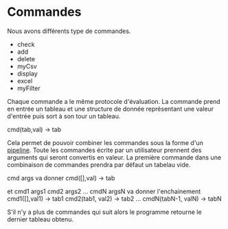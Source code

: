 # Commandes
Nous avons différents type de commandes.

- check
- add
- delete
- myCsv
- display
- excel
- myFilter

Chaque commande a le même protocole d'évaluation. La commande prend en entrée un tableau et une structure de donnée représentant une valeur d'entrée puis sort à son tour un tableau.

cmd(tab,val) -> tab

Cela permet de pouvoir combiner les commandes sous la forme d'un [pipeline](pipeline). Toute les commandes écrite par un utilisateur prennent des arguments qui seront convertis en valeur. La première commande dans une combinaison de commandes prendra par défaut un tabelau vide.

cmd args 
va donner
cmd([],val) -> tab

et
cmd1 args1 cmd2 args2 ... cmdN argsN
va donner l'enchainement
cmd1([],val1) -> tab1
cmd2(tab1, val2) -> tab2
...
cmdN(tabN-1, valN) -> tabN

S'il n'y a plus de commandes qui suit alors le programme retourne le dernier tableau obtenu.

